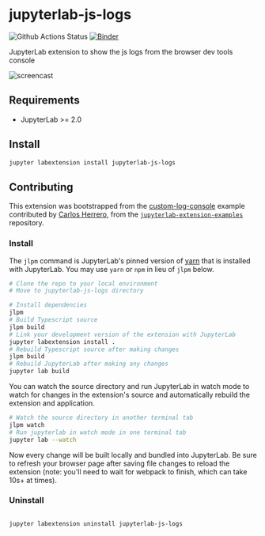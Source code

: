 # jupyterlab-js-logs

![Github Actions Status](https://github.com/QuantStack/jupyterlab-js-logs/workflows/Build/badge.svg)
[![Binder](https://mybinder.org/badge_logo.svg)](https://mybinder.org/v2/gh/QuantStack/jupyterlab-js-logs/master?urlpath=lab)

JupyterLab extension to show the js logs from the browser dev tools console

![screencast](https://user-images.githubusercontent.com/591645/88792612-c7c60180-d19b-11ea-8467-c23abcabcb09.gif)

## Requirements

* JupyterLab >= 2.0

## Install

```bash
jupyter labextension install jupyterlab-js-logs
```

## Contributing

This extension was bootstrapped from the [custom-log-console](https://github.com/jupyterlab/extension-examples/tree/master/log-console/custom-log-console) example contributed by [Carlos Herrero](https://github.com/hbcarlos), from the [`jupyterlab-extension-examples`](https://github.com/jupyterlab/extension-examples) repository.


### Install

The `jlpm` command is JupyterLab's pinned version of
[yarn](https://yarnpkg.com/) that is installed with JupyterLab. You may use
`yarn` or `npm` in lieu of `jlpm` below.

```bash
# Clone the repo to your local environment
# Move to jupyterlab-js-logs directory

# Install dependencies
jlpm
# Build Typescript source
jlpm build
# Link your development version of the extension with JupyterLab
jupyter labextension install .
# Rebuild Typescript source after making changes
jlpm build
# Rebuild JupyterLab after making any changes
jupyter lab build
```

You can watch the source directory and run JupyterLab in watch mode to watch for changes in the extension's source and automatically rebuild the extension and application.

```bash
# Watch the source directory in another terminal tab
jlpm watch
# Run jupyterlab in watch mode in one terminal tab
jupyter lab --watch
```

Now every change will be built locally and bundled into JupyterLab. Be sure to refresh your browser page after saving file changes to reload the extension (note: you'll need to wait for webpack to finish, which can take 10s+ at times).

### Uninstall

```bash

jupyter labextension uninstall jupyterlab-js-logs
```
